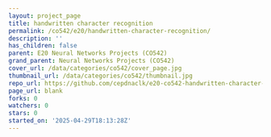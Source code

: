 ```yaml
---
layout: project_page
title: handwritten character recognition
permalink: /co542/e20/handwritten-character-recognition/
description: ''
has_children: false
parent: E20 Neural Networks Projects (CO542)
grand_parent: Neural Networks Projects (CO542)
cover_url: /data/categories/co542/cover_page.jpg
thumbnail_url: /data/categories/co542/thumbnail.jpg
repo_url: https://github.com/cepdnaclk/e20-co542-handwritten-character-recognition
page_url: blank
forks: 0
watchers: 0
stars: 0
started_on: '2025-04-29T18:13:28Z'
---
```


